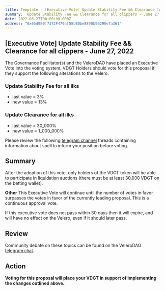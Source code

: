```yaml
---
title: Template - [Executive Vote] Update Stability Fee && Clearance for all clippers - June 27, 2022
summary:  Update Stability Fee && Clearance for all clippers - June 27, 2022
date: 2022-06-27T00:00:00.000Z
address: "0x05d9E0f7372F479af58bEDbe8E9Db96290e7a361"
---
```

## [Executive Vote]  Update Stability Fee && Clearance for all clippers - June 27, 2022

The Governance Facilitator(s) and the VeleroDAO have placed an Executive Vote into the voting system. VDGT Holders should vote for this proposal if they support the following alterations to the Velero.

###  Update Stability Fee for all ilks
* last value = 3%
* new value = 13%

###  Update Clearance for all ilks
* last value = 30_000%
* new value = 1_000_000%

Please review the following [telegram channel](https://t.me/velerodao) threads containing information about spell to inform your position before voting.

## Summary
After the adoption of this vote, only holders of the VDGT token will be able to participate in liquidation auctions (there must be at least 30,000 VDGT on the betting wallet).

**Other**
This Executive Vote will continue until the number of votes in favor surpasses the votes in favor of the currently leading proposal. This is a continuous approval vote. 

If this executive vote does not pass within 30 days then it will expire, and will have no effect on the Velero, even if it should later pass. 

## Review

Community debate on these topics can be found on the VeleroDAO  [telegram chat](https://t.me/velero_chat). 


## Action

**Voting for this proposal will place your VDGT in support of implementing the changes outlined above.**
